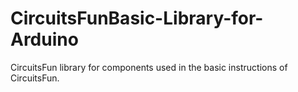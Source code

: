 # CircuitsFunBasic-Library-for-Arduino

CircuitsFun library for components used in the basic instructions of CircuitsFun.

